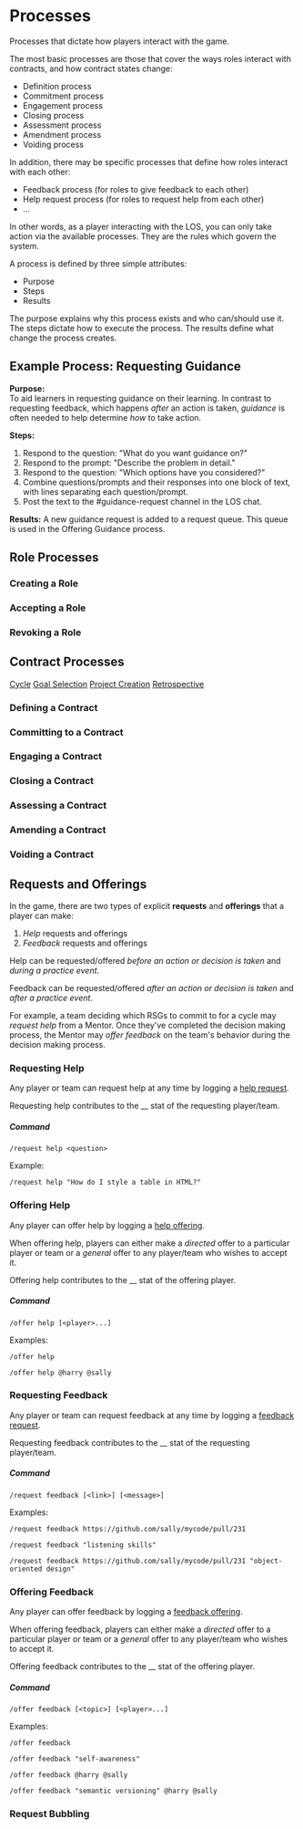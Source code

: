 # Processes

Processes that dictate how players interact with the game.

The most basic processes are those that cover the ways roles interact with contracts, and how contract states change:

- Definition process
- Commitment process
- Engagement process
- Closing process
- Assessment process
- Amendment process
- Voiding process

In addition, there may be specific processes that define how roles interact with each other:

- Feedback process (for roles to give feedback to each other)
- Help request process (for roles to request help from each other)
- ...

In other words, as a player interacting with the LOS, you can only take action via the available processes. They are the rules which govern the system.

A process is defined by three simple attributes:

- Purpose
- Steps
- Results

The purpose explains why this process exists and who can/should use it.
The steps dictate how to execute the process.
The results define what change the process creates.

## Example Process: Requesting Guidance

**Purpose:**<br>
To aid learners in requesting guidance on their learning. In contrast to requesting feedback, which happens _after_ an action is taken, _guidance_ is often needed to help determine _how_ to take action.

**Steps:**<br>
1. Respond to the question: "What do you want guidance on?"
1. Respond to the prompt: "Describe the problem in detail."
1. Respond to the question: "Which options have you considered?"
1. Combine questions/prompts and their responses into one block of text, with lines separating each question/prompt.
1. Post the text to the #guidance-request channel in the LOS chat.

**Results:**
A new guidance request is added to a request queue. This queue is used in the Offering Guidance process.

## Role Processes

### Creating a Role
<!-- TODO: define process -->

### Accepting a Role
<!-- TODO: define process -->

### Revoking a Role
<!-- TODO: define process -->


## Contract Processes

[Cycle](cycle.md)
[Goal Selection](goal-selection.md)
[Project Creation](project-creation.md)
[Retrospective](retro.md)

### Defining a Contract
<!-- TODO: define process -->

### Committing to a Contract
<!-- TODO: define process -->

### Engaging a Contract
<!-- TODO: define process -->

### Closing a Contract
<!-- TODO: define process -->

### Assessing a Contract
<!-- TODO: define process -->

### Amending a Contract
<!-- TODO: define process -->

### Voiding a Contract
<!-- TODO: define process -->


## Requests and Offerings

In the game, there are two types of explicit **requests** and **offerings** that a player can make:

1. _Help_ requests and offerings
1. _Feedback_ requests and offerings

Help can be requested/offered _before an action or decision is taken_ and _during a practice event_.

Feedback can be requested/offered _after an action or decision is taken_ and _after a practice event_.

For example, a team deciding which RSGs to commit to for a cycle may _request help_ from a Mentor. Once they've completed the decision making process, the Mentor may _offer feedback_ on the team's behavior during the decision making process.

### Requesting Help
Any player or team can request help at any time by logging a [help request](./game-objects.md#help-request).

Requesting help contributes to the __ stat of the requesting player/team.

<!-- TODO: determine stats gained for requesting help; players should be incentivized to both request and respond to help requests -->

##### Command

```
/request help <question>
```

Example:

```
/request help "How do I style a table in HTML?"
```

### Offering Help
Any player can offer help by logging a [help offering](./game-objects.md#help-offering).

When offering help, players can either make a _directed_ offer to a particular player or team or a _general_ offer to any player/team who wishes to accept it.

Offering help contributes to the __ stat of the offering player.

<!-- TODO: determine stats gained for offering help; players should be incentivized to offer help -->

##### Command

```
/offer help [<player>...]
```

Examples:

```
/offer help
```

```
/offer help @harry @sally
```

### Requesting Feedback
Any player or team can request feedback at any time by logging a [feedback request](./game-objects.md#feedback-request).

Requesting feedback contributes to the __ stat of the requesting player/team.

<!-- TODO: determine stats gained for requesting feedback; players should be incentivized to both request and respond to feedback requests -->

##### Command

```
/request feedback [<link>] [<message>]
```

Examples:

```
/request feedback https://github.com/sally/mycode/pull/231
```

```
/request feedback "listening skills"
```

```
/request feedback https://github.com/sally/mycode/pull/231 "object-oriented design"
```

### Offering Feedback
Any player can offer feedback by logging a [feedback offering](./game-objects.md#feedback-offering).

When offering feedback, players can either make a _directed_ offer to a particular player or team or a _general_ offer to any player/team who wishes to accept it.

Offering feedback contributes to the __ stat of the offering player.

<!-- TODO: determine stats gained for offering feedback; players should be incentivized to offer feedback -->

##### Command

```
/offer feedback [<topic>] [<player>...]
```

Examples:

```
/offer feedback
```

```
/offer feedback "self-awareness"
```

```
/offer feedback @harry @sally
```

```
/offer feedback "semantic versioning" @harry @sally
```

### Request Bubbling
<!-- TODO: define process -->
